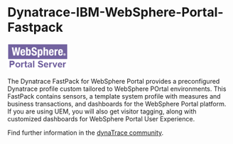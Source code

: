 # Dynatrace-IBM-WebSphere-Portal-Fastpack


![images_community/download/attachments/185769613/icon.png](/images_community/download/attachments/197922491/icon.png)

The Dynatrace FastPack for WebSphere Portal
provides a preconfigured Dynatrace profile custom tailored to WebSphere POrtal environments. This FastPack contains sensors, a template system profile with measures and business transactions, and dashboards for the WebSphere Portal platform. If you are using UEM, you will also get visitor tagging, along with customized dashboards for WebSphere Portal User Experience.

Find further information in the [dynaTrace community](https://community.dynatrace.com/community/display/DL/WebSphere+Portal+Fastpack). 
